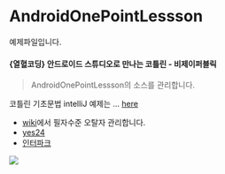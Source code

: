 # AndroidOnePointLessson
예제파일입니다. 

#### {열혈코딩} 안드로이드 스튜디오로 만나는 코틀린 - 비제이퍼블릭 
> AndroidOnePointLessson의 소스를 관리합니다. 

코틀린 기초문법 intelliJ 예제는 ... [here](https://github.com/VintageAppMaker/KotlinOnepointLesson) 

* [wiki](https://github.com/VintageAppMaker/AndroidOnePointLessson/wiki)에서 필자수준 오탈자 관리합니다. 
* [yes24](http://www.yes24.com/24/Goods/67533956?Acode=101)
* [인터파크](http://book.interpark.com/product/BookDisplay.do?_method=detail&sc.prdNo=298354381&sc.saNo=003002003&bid1=search_auto&bid2=detail&bid3=prd_img&bid4=001) 


![](https://t1.daumcdn.net/cfile/tistory/99E82D485C1B024725)

